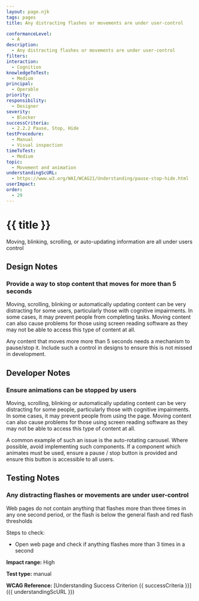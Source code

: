```yaml
---
layout: page.njk
tags: pages
title: Any distracting flashes or movements are under user-control

conformanceLevel:
  - A
description:
  - Any distracting flashes or movements are under user-control
filters:
interaction:
  - Cognition
knowledgeToTest:
  - Medium
principal:
  - Operable
priority:
responsibility:
  - Designer
severity:
  - Blocker
successCriteria:
  - 2.2.2 Pause, Stop, Hide
testProcedure:
  - Manual
  - Visual inspection
timeToTest:
  - Medium
topic:
  - Movement and animation
understandingScURL:
  - https://www.w3.org/WAI/WCAG21/Understanding/pause-stop-hide.html
userImpact:
order:
  - 29
---
```


# {{ title }}

Moving, blinking, scrolling, or auto-updating information are all under users control

## Design Notes

### Provide a way to stop content that moves for more than 5 seconds

Moving, scrolling, blinking or automatically updating content can be very distracting for some users, particularly those with cognitive impairments. In some cases, it may prevent people from completing tasks. Moving content can also cause problems for those using screen reading software as they may not be able to access this type of content at all.

Any content that moves more more than 5 seconds needs a mechanism to pause/stop it. Include such a control in designs to ensure this is not missed in development.

## Developer Notes

### Ensure animations can be stopped by users

Moving, scrolling, blinking or automatically updating content can be very distracting for some people, particularly those with cognitive impairments. In some cases, it may prevent people from using the page. Moving content can also cause problems for those using screen reading software as they may not be able to access this type of content at all.

A common example of such an issue is the auto-rotating carousel. Where possible, avoid implementing such components. If a component which animates must be used, ensure a pause / stop button is provided and ensure this button is accessible to all users.

## Testing Notes

### Any distracting flashes or movements are under user-control

Web pages do not contain anything that flashes more than three times in any one second period, or the flash is below the general flash and red flash thresholds

Steps to check:

- Open web page and check if anything flashes more than 3 times in a second

**Impact range:** High

**Test type:** manual

**WCAG Reference:** [Understanding Success Criterion {{ successCriteria }}]({{ understandingScURL }})
